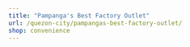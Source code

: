 ```yaml
---
title: "Pampanga's Best Factory Outlet"
url: /quezon-city/pampangas-best-factory-outlet/
shop: convenience
---
```

